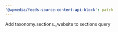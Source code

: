```yaml
---
'@wpmedia/feeds-source-content-api-block': patch
---
```


Add taxonomy.sections.\_website to sections query
